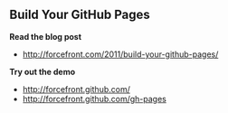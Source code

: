 Build Your GitHub Pages
-----------------------

**Read the blog post**

+ http://forcefront.com/2011/build-your-github-pages/


**Try out the demo**

+ http://forcefront.github.com/
+ http://forcefront.github.com/gh-pages